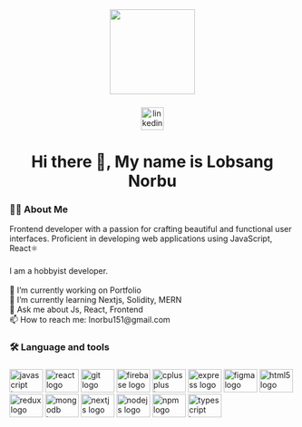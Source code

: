 <div align="center">
  <img height="150" src="https://camo.githubusercontent.com/ad38c424479dba43b6ded15fecfde6b53cf9fcd6ff3dc7715d5bcb43f8bbefb8/68747470733a2f2f6d656469612e67697068792e636f6d2f6d656469612f57556c706c634d704f43456d5447427442572f67697068792e676966"  />
</div>

###

<div align="center">
  <a href="https://www.linkedin.com/in/lobnor/" target="_blank">
    <img src="https://img.shields.io/static/v1?message=LinkedIn&logo=linkedin&label=&color=0077B5&logoColor=white&labelColor=&style=for-the-badge" height="40" alt="linkedin logo"  />
  </a>
</div>

###

<h1 align="center">Hi there 👋, My name is Lobsang Norbu</h1>

###

<h3 align="left">👩‍💻  About Me</h3>
<p>Frontend developer with a passion for crafting beautiful and functional user interfaces. Proficient in developing web applications using JavaScript, React⚛️</p>

###

<p align="left">I am a hobbyist developer.<br><br>    🔭 I’m currently working on Portfolio<br>    🌱 I’m currently learning Nextjs, Solidity, MERN<br>    💬 Ask me about Js, React, Frontend<br>    📫 How to reach me: lnorbu151@gmail.com<br></p>

###

<h3 align="left">🛠 Language and tools</h3>

###

<div align="left">
  <img src="https://cdn.jsdelivr.net/gh/devicons/devicon/icons/javascript/javascript-original.svg" height="41" width="59" alt="javascript logo"  />
  <img src="https://cdn.jsdelivr.net/gh/devicons/devicon/icons/react/react-original.svg" height="41" width="59" alt="react logo"  />
  <img src="https://cdn.jsdelivr.net/gh/devicons/devicon/icons/git/git-original.svg" height="41" width="59" alt="git logo"  />
  <img src="https://cdn.jsdelivr.net/gh/devicons/devicon/icons/firebase/firebase-plain.svg" height="41" width="59" alt="firebase logo"  />
  <img src="https://cdn.jsdelivr.net/gh/devicons/devicon/icons/cplusplus/cplusplus-original.svg" height="41" width="59" alt="cplusplus logo"  />
  <img src="https://cdn.jsdelivr.net/gh/devicons/devicon/icons/express/express-original.svg" height="41" width="59" alt="express logo"  />
  <img src="https://cdn.jsdelivr.net/gh/devicons/devicon/icons/figma/figma-original.svg" height="41" width="59" alt="figma logo"  />
  <img src="https://cdn.jsdelivr.net/gh/devicons/devicon/icons/html5/html5-original.svg" height="41" width="59" alt="html5 logo"  />
  <img src="https://cdn.jsdelivr.net/gh/devicons/devicon/icons/redux/redux-original.svg" height="41" width="59" alt="redux logo"  />
  <img src="https://cdn.jsdelivr.net/gh/devicons/devicon/icons/mongodb/mongodb-original.svg" height="41" width="59" alt="mongodb logo"  />
  <img src="https://cdn.jsdelivr.net/gh/devicons/devicon/icons/nextjs/nextjs-original.svg" height="41" width="59" alt="nextjs logo"  />
  <img src="https://cdn.jsdelivr.net/gh/devicons/devicon/icons/nodejs/nodejs-original.svg" height="41" width="59" alt="nodejs logo"  />
  <img src="https://cdn.jsdelivr.net/gh/devicons/devicon/icons/npm/npm-original-wordmark.svg" height="41" width="59" alt="npm logo"  />
  <img src="https://cdn.jsdelivr.net/gh/devicons/devicon/icons/typescript/typescript-original.svg" height="41" width="59" alt="typescript logo"  />
</div>


